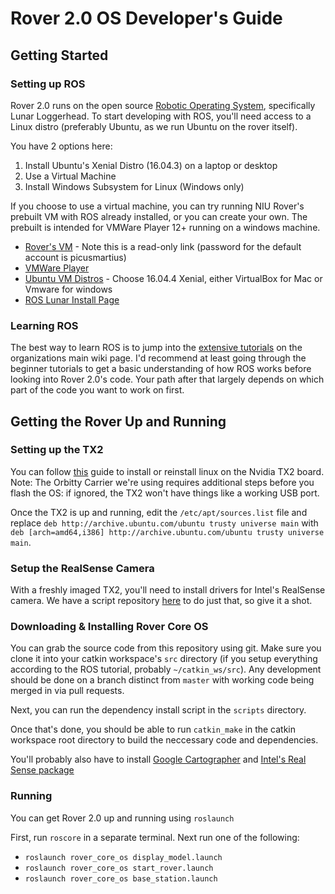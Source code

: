 # Rover 2.0 OS Developer's Guide
## Getting Started
### Setting up ROS
Rover 2.0 runs on the open source [Robotic Operating System](https://www.ros.org), specifically Lunar Loggerhead. To start developing with ROS, you'll need access to a Linux distro (preferably Ubuntu, as we run Ubuntu on the rover itself).

You have 2 options here:
1. Install Ubuntu's Xenial Distro (16.04.3) on a laptop or desktop
2. Use a Virtual Machine
3. Install Windows Subsystem for Linux (Windows only)

If you choose to use a virtual machine, you can try running NIU Rover's prebuilt VM with ROS already installed, or you can create your own. The prebuilt is intended for VMWare Player 12+ running on a windows machine.

* [Rover's VM](https://www.dropbox.com/sh/jpjyvxjzwur0kr5/AACAhvjKlyJO1A8gTY04oAKDa?dl=0) - Note this is a read-only link (password for the default account is picusmartius)
* [VMWare Player](https://my.vmware.com/en/web/vmware/free#desktop_end_user_computing/vmware_workstation_player/14_0)
* [Ubuntu VM Distros](https://www.osboxes.org/ubuntu/) - Choose 16.04.4 Xenial, either VirtualBox for Mac or Vmware for windows
* [ROS Lunar Install Page](http://wiki.ros.org/lunar/Installation)

### Learning ROS
The best way to learn ROS is to jump into the [extensive tutorials](http://wiki.ros.org/ROS/Tutorials) on the organizations main wiki page. I'd recommend at least going through the beginner tutorials to get a basic understanding of how ROS works before looking into Rover 2.0's code. Your path after that largely depends on which part of the code you want to work on first.

## Getting the Rover Up and Running

### Setting up the TX2
You can follow [this](https://github.com/NVIDIA-Jetson/jetson-trashformers/wiki/Jetson%E2%84%A2-Flashing-and-Setup-Guide-for-a-Connect-Tech-Carrier-Board) guide to install or reinstall linux on the Nvidia TX2 board. Note: The Orbitty Carrier we're using requires additional steps before you flash the OS: if ignored, the TX2 won't have things like a working USB port.

Once the TX2 is up and running, edit the `/etc/apt/sources.list` file and replace `deb http://archive.ubuntu.com/ubuntu trusty universe main` with `deb [arch=amd64,i386] http://archive.ubuntu.com/ubuntu trusty universe main`.

### Setup the RealSense Camera
With a freshly imaged TX2, you'll need to install drivers for Intel's RealSense camera. We have a script repository [here](https://www.github.com/NIURoverTeam/installlibrealsenseTX2) to do just that, so give it a shot.

### Downloading & Installing Rover Core OS

You can grab the source code from this repository using git. Make sure you clone it into your catkin workspace's `src` directory (if you setup everything according to the ROS tutorial, probably `~/catkin_ws/src`). Any development should be done on a branch distinct from `master` with working code being merged in via pull requests. 

Next, you can run the dependency install script in the `scripts` directory.

Once that's done, you should be able to run `catkin_make` in the catkin workspace root directory to build the neccessary code and dependencies.

You'll probably also have to install [Google Cartographer](https://google-cartographer-ros.readthedocs.io/en/latest/index.html) and [Intel's Real Sense package](http://wiki.ros.org/RealSense)

### Running
You can get Rover 2.0 up and running using `roslaunch`

First, run `roscore` in a separate terminal. Next run one of the following:
* `roslaunch rover_core_os display_model.launch`
* `roslaunch rover_core_os start_rover.launch`
* `roslaunch rover_core_os base_station.launch`
